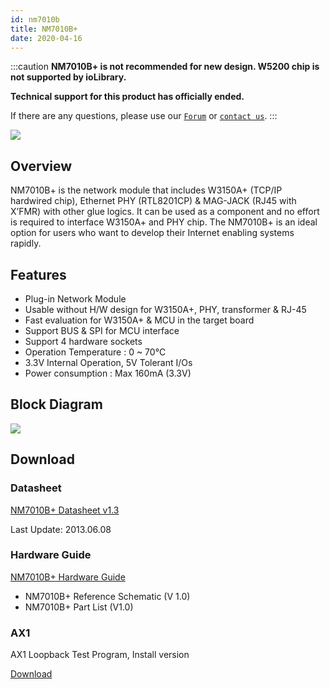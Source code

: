 ```yaml
---
id: nm7010b
title: NM7010B+
date: 2020-04-16
---
```


:::caution
**NM7010B+ is not recommended for new design. W5200 chip is not supported by ioLibrary.**

**Technical support for this product has officially ended.**

If there are any questions, please use our [`Forum`](https://maker.wiznet.io/forum) or [`contact us`](https://www.wiznet.io/inqueries/).
:::

![](/img/products/nm7010/nm7010_web_280.jpg)

## Overview

NM7010B+ is the network module that includes W3150A+ (TCP/IP hardwired chip), Ethernet PHY (RTL8201CP) & MAG-JACK (RJ45 with X’FMR) with other glue logics. It can be used as a component and no effort is required to interface W3150A+ and PHY chip. The NM7010B+ is an ideal option for users who want to develop their Internet enabling systems rapidly.

## Features

- Plug-in Network Module
- Usable without H/W design for W3150A+, PHY, transformer & RJ-45
- Fast evaluation for W3150A+ & MCU in the target board
- Support BUS & SPI for MCU interface
- Support 4 hardware sockets
- Operation Temperature : 0 ~ 70℃
- 3.3V Internal Operation, 5V Tolerant I/Os
- Power consumption : Max 160mA (3.3V)

## Block Diagram

![](/img/products/nm7010/block_diagram.jpg)

## Download

### Datasheet

<a href="/img/products/nm7010/NM7010B__Datasheet_v1_3.pdf" target="_blank">NM7010B+ Datasheet v1.3</a>

Last Update: 2013.06.08

### Hardware Guide

<a href="/img/products/nm7010/NM7010B_hardware.zip" target="_blank">NM7010B+ Hardware Guide</a>

- NM7010B+ Reference Schematic (V 1.0)
- NM7010B+ Part List (V1.0)

### AX1

AX1 Loopback Test Program, Install version

<a href="/img/products/wiz820io/AX1.zip" target="_blank">Download</a>